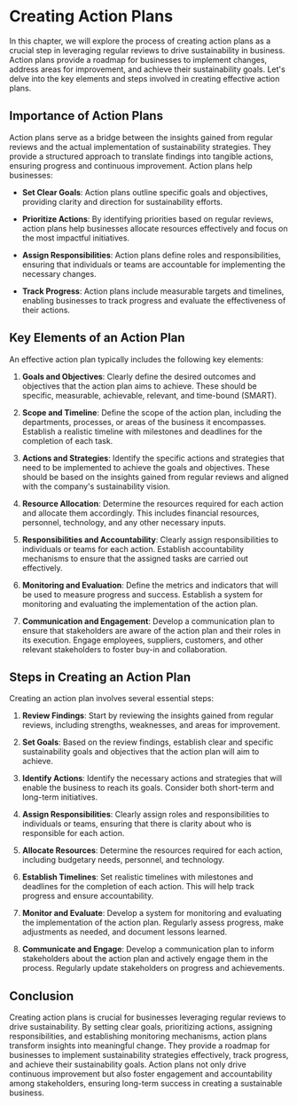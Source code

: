 Creating Action Plans
==============================

In this chapter, we will explore the process of creating action plans as a crucial step in leveraging regular reviews to drive sustainability in business. Action plans provide a roadmap for businesses to implement changes, address areas for improvement, and achieve their sustainability goals. Let's delve into the key elements and steps involved in creating effective action plans.

Importance of Action Plans
--------------------------

Action plans serve as a bridge between the insights gained from regular reviews and the actual implementation of sustainability strategies. They provide a structured approach to translate findings into tangible actions, ensuring progress and continuous improvement. Action plans help businesses:

* **Set Clear Goals**: Action plans outline specific goals and objectives, providing clarity and direction for sustainability efforts.

* **Prioritize Actions**: By identifying priorities based on regular reviews, action plans help businesses allocate resources effectively and focus on the most impactful initiatives.

* **Assign Responsibilities**: Action plans define roles and responsibilities, ensuring that individuals or teams are accountable for implementing the necessary changes.

* **Track Progress**: Action plans include measurable targets and timelines, enabling businesses to track progress and evaluate the effectiveness of their actions.

Key Elements of an Action Plan
------------------------------

An effective action plan typically includes the following key elements:

1. **Goals and Objectives**: Clearly define the desired outcomes and objectives that the action plan aims to achieve. These should be specific, measurable, achievable, relevant, and time-bound (SMART).

2. **Scope and Timeline**: Define the scope of the action plan, including the departments, processes, or areas of the business it encompasses. Establish a realistic timeline with milestones and deadlines for the completion of each task.

3. **Actions and Strategies**: Identify the specific actions and strategies that need to be implemented to achieve the goals and objectives. These should be based on the insights gained from regular reviews and aligned with the company's sustainability vision.

4. **Resource Allocation**: Determine the resources required for each action and allocate them accordingly. This includes financial resources, personnel, technology, and any other necessary inputs.

5. **Responsibilities and Accountability**: Clearly assign responsibilities to individuals or teams for each action. Establish accountability mechanisms to ensure that the assigned tasks are carried out effectively.

6. **Monitoring and Evaluation**: Define the metrics and indicators that will be used to measure progress and success. Establish a system for monitoring and evaluating the implementation of the action plan.

7. **Communication and Engagement**: Develop a communication plan to ensure that stakeholders are aware of the action plan and their roles in its execution. Engage employees, suppliers, customers, and other relevant stakeholders to foster buy-in and collaboration.

Steps in Creating an Action Plan
--------------------------------

Creating an action plan involves several essential steps:

1. **Review Findings**: Start by reviewing the insights gained from regular reviews, including strengths, weaknesses, and areas for improvement.

2. **Set Goals**: Based on the review findings, establish clear and specific sustainability goals and objectives that the action plan will aim to achieve.

3. **Identify Actions**: Identify the necessary actions and strategies that will enable the business to reach its goals. Consider both short-term and long-term initiatives.

4. **Assign Responsibilities**: Clearly assign roles and responsibilities to individuals or teams, ensuring that there is clarity about who is responsible for each action.

5. **Allocate Resources**: Determine the resources required for each action, including budgetary needs, personnel, and technology.

6. **Establish Timelines**: Set realistic timelines with milestones and deadlines for the completion of each action. This will help track progress and ensure accountability.

7. **Monitor and Evaluate**: Develop a system for monitoring and evaluating the implementation of the action plan. Regularly assess progress, make adjustments as needed, and document lessons learned.

8. **Communicate and Engage**: Develop a communication plan to inform stakeholders about the action plan and actively engage them in the process. Regularly update stakeholders on progress and achievements.

Conclusion
----------

Creating action plans is crucial for businesses leveraging regular reviews to drive sustainability. By setting clear goals, prioritizing actions, assigning responsibilities, and establishing monitoring mechanisms, action plans transform insights into meaningful change. They provide a roadmap for businesses to implement sustainability strategies effectively, track progress, and achieve their sustainability goals. Action plans not only drive continuous improvement but also foster engagement and accountability among stakeholders, ensuring long-term success in creating a sustainable business.
